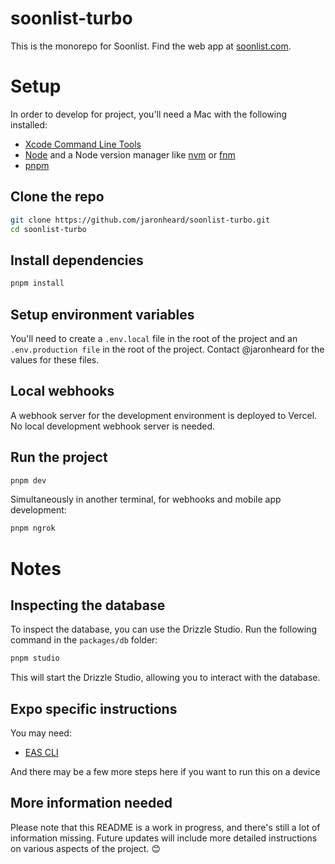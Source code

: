 # soonlist-turbo

This is the monorepo for Soonlist. Find the web app at [soonlist.com](https://soonlist.com).

# Setup

In order to develop for project, you'll need a Mac with the following installed:

- [Xcode Command Line Tools](https://developer.apple.com/library/archive/technotes/tn2339/_index.html)
- [Node](https://nodejs.org/en/download/) and a Node version manager like [nvm](https://github.com/nvm-sh/nvm) or [fnm](https://github.com/Schniz/fnm)
- [pnpm](https://pnpm.io/installation)

## Clone the repo

```bash
git clone https://github.com/jaronheard/soonlist-turbo.git
cd soonlist-turbo
```

## Install dependencies

```bash
pnpm install
```

## Setup environment variables

You'll need to create a `.env.local` file in the root of the project and an `.env.production file` in the root of the project. Contact @jaronheard for the values for these files.

## Local webhooks

A webhook server for the development environment is deployed to Vercel. No local development webhook server is needed.

## Run the project

```bash
pnpm dev
```

Simultaneously in another terminal, for webhooks and mobile app development:

```bash
pnpm ngrok
```

# Notes

## Inspecting the database

To inspect the database, you can use the Drizzle Studio. Run the following command in the `packages/db` folder:

```bash
pnpm studio
```

This will start the Drizzle Studio, allowing you to interact with the database.

## Expo specific instructions

You may need:

- [EAS CLI](https://github.com/expo/eas-cli)

And there may be a few more steps here if you want to run this on a device

## More information needed

Please note that this README is a work in progress, and there's still a lot of information missing. Future updates will include more detailed instructions on various aspects of the project. 😊
